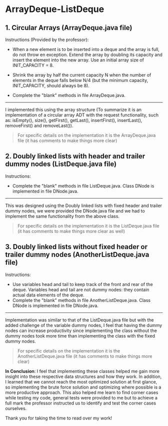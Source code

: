 # ArrayDeque-ListDeque
## 1. Circular Arrays (ArrayDeque.java file)

Instructions (Provided by the professor):
- When a new element is to be inserted into a deque and the array is full, do not throw en exception. Extend the array by doubling its capacity and insert the element into the new array. Use an initial array size of INIT_CAPACITY = 8.

- Shrink the array by half the current capacity N when the number of elements in the deque falls below N/4 (but the minimum capacity, INIT_CAPACITY, should always be 8).

- Complete the "blank" methods in file ArrayDeque.java. 
***
I implemented this using the array structure (To summarize it is an implementation of a circular array ADT with the request functionality, such as: isEmpty(), size(), getFirst(), getLast(), insertFirst(), insertLast(), removeFirst() and removeLast()). 
> For specific details on the implementation it is the ArrayDeque.java file (it has comments to make things more clear)

## 2. Doubly linked lists with header and trailer dummy nodes (ListDeque.java file)

Instructions: 
- Complete the "blank" methods in file ListDeque.java. Class DNode is implemented in file DNode.java. 
***
This was designed using the Doubly linked lists with fixed header and trailer dummy nodes, we were provided the DNode.java file and we had to implement the same functionality from the above class.  
> For specific details on the implementation it is the ListDeque.java file (it has comments to make things more clear as well)

## 3. Doubly linked lists without fixed header or trailer dummy nodes (AnotherListDeque.java file)

Instructions: 
- Use variables head and tail to keep track of the front and rear of the deque. Variables head and tail are not dummy nodes: they contain actual data elements of the deque.
- Complete the "blank" methods in file AnotherListDeque.java. Class DNode is implemented in file DNode.java.
***
Implementation was similar to that of the ListDeque.java file but with the added challenge of the variable dummy nodes, I feel that having the dummy nodes can increase productivity since implementing the class without the dummy nodes took more time than implementing the class with the fixed dummy nodes.
> For specific details on the implementation it is the AnotherListDeque.java file (it has comments to make things more clear)

**In Conclusion**: I feel that implementing these classes helped me gain more insight into these respective data structures and how they work. In addition, I learned that we cannot reach the most optimized solution at first glance, so implementing the brute force solution and optimizing where possible is a more productive approach. This also helped me learn to find corner cases while testing my code, general tests were provided to me but to achieve a full mark the professor instructed us to identify and test the corner cases ourselves. 

Thank you for taking the time to read over my work! 
